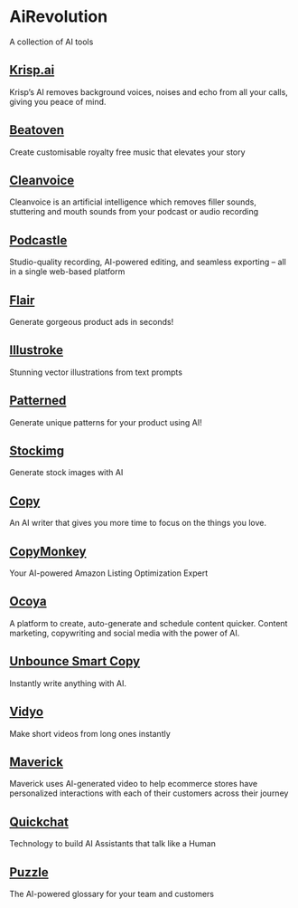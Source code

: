 # AiRevolution
A collection of AI tools 

## [Krisp.ai](https://krisp.ai)
Krisp’s AI removes background voices, noises and echo from all your calls, giving you peace of mind.

## [Beatoven](https://www.beatoven.ai/)
Create customisable royalty free music that elevates your story

## [Cleanvoice](https://cleanvoice.ai/)
Cleanvoice is an artificial intelligence which removes filler sounds, stuttering and mouth sounds from your podcast or audio recording

## [Podcastle](https://podcastle.ai/)
Studio-quality recording, AI-powered editing, and seamless exporting – all in a single web-based platform

## [Flair](https://flair.ai/)
Generate gorgeous product ads in seconds!

## [Illustroke](https://illustroke.com/)
Stunning vector illustrations from text prompts

## [Patterned](https://www.patterned.ai)
Generate unique patterns for your product using AI!

## [Stockimg](https://stockimg.ai/)
Generate stock images with AI

## [Copy](https://www.copy.ai/)
An AI writer that gives you more time to focus on the things you love.

## [CopyMonkey](https://copymonkey.ai/)
Your AI-powered Amazon Listing Optimization Expert

## [Ocoya](https://www.ocoya.com/)
A platform to create, auto-generate and schedule content quicker.
Content marketing, copywriting and social media with the power of AI.

## [Unbounce Smart Copy](https://unbounce.com/product/smart-copy/)
Instantly write anything with AI.

## [Vidyo](https://vidyo.ai/)
Make short videos from long ones instantly

## [Maverick](https://www.trymaverick.com/)
Maverick uses AI-generated video to help ecommerce stores have personalized interactions with each of their customers across their journey

## [Quickchat](https://www.quickchat.ai/)
Technology to build AI Assistants that talk like a Human

## [Puzzle](https://puzzlelabs.ai/)
The AI-powered glossary for your team and customers
